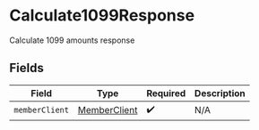 # Calculate1099Response

Calculate 1099 amounts response


## Fields

| Field                                               | Type                                                | Required                                            | Description                                         |
| --------------------------------------------------- | --------------------------------------------------- | --------------------------------------------------- | --------------------------------------------------- |
| `memberClient`                                      | [MemberClient](../../models/shared/memberclient.md) | :heavy_check_mark:                                  | N/A                                                 |